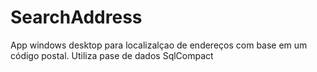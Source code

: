 # SearchAddress
 App windows desktop para localizalçao de endereços com base em um código postal. Utiliza pase de dados SqlCompact
